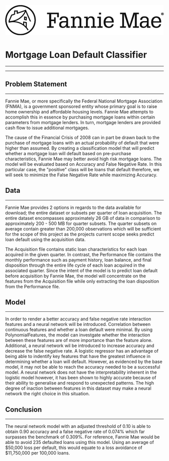 <img style="float: left;" src="./images/fanniemae.png">
<br><br><br><br><br><br>

# Mortgage Loan Default Classifier  
____________  
____________  

## Problem Statement    
_____________  
Fannie Mae, or more specifically the Federal National Mortgage Association (FNMA), is a government sponsored entity whose primary goal is to raise home ownership and affordable housing levels.  Fannie Mae attempts to accomplish this in essence by purchasing mortgage loans within certain parameters from mortgage lenders.  In turn, mortgage lenders are provided cash flow to issue additional mortgages.  

The cause of the Financial Crisis of 2008 can in part be drawn back to the purchase of mortgage loans with an actual probability of default that were higher than assumed.  By creating a classification model that will predict whether a mortgage loan will default based on pre-purchase characteristics, Fannie Mae may better avoid high risk mortgage loans.  The model will be evaluated based on Accuracy and False Negative Rate.  In this particular case, the "positive" class will be loans that default therefore, we will seek to minimize the False Negative Rate while maximizing Accuracy.  

## Data  
_________  
Fannie Mae provides 2 options in regards to the data available for download; the entire dataset or subsets per quarter of loan acquisition. The entire dataset encompasses approximately 26 GB of data in comparison to approximately 200 - 500 MB for quarter subsets. The quarter subsets on average contain greater than 200,000 observations which will be sufficient for the scope of this project as the projects current scope seeks predict loan default using the acquisition data.  

The Acquisition file contains static loan characteristics for each loan acquired in the given quarter. In contrast, the Performance file contains the monthly performance such as payment history, loan balance, and final disposition through the entire life cycle of each loan acquired in the associated quarter. Since the intent of the model is to predict loan default before acquisition by Fannie Mae, the model will concentrate on the features from the Acquisition file while only extracting the loan disposition from the Performance file.  

## Model  
_________  
In order to render a better accuracy and false negative rate interaction features and a neural network will be introduced. Correlation between continuous features and whether a loan default were minimal. By using PolynomialFeatures, the model can investgate whether the interaction between these features are of more importance than the feature alone. Additional, a neural network wil be introduced to increase accuracy and decrease the false negative rate. A logistic regressor has an advantage of being able to indentify key features that have the greatest influence in determining whether a loan will default. However, as evidenced by the base model, it may not be able to reach the accuracy needed to be a successful model. A neural network does not have the interpretability inherent in the logistic model however, it has been shown to highly accurate because of their ability to generalise and respond to unexpected patterns. The high degree of inaction between features in this dataset may make a neural network the right choice in this situation.

## Conclusion  
_________  
The neural network model with an adjusted threshold of 0.10 is able to obtain 0.90 accuracy and a false negative rate of 0.074% which far surpasses the benchmark of 0.309%. For reference, Fannie Mae would be able to avoid 235 defaulted loans using this model. Using an average of $50,000 loss per default, this would equate to a loss avoidance of \$11,750,000 per 100,000 loans.